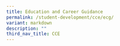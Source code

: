 ```yaml
---
title: Education and Career Guidance
permalink: /student-development/cce/ecg/
variant: markdown
description: ""
third_nav_title: CCE
---
```

